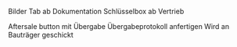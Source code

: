 Bilder Tab ab Dokumentation
Schlüsselbox ab Vertrieb

Aftersale button mit Übergabe
Übergabeprotokoll anfertigen
Wird an Bauträger geschickt